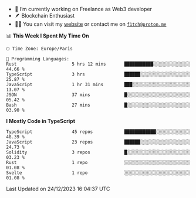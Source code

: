 - 🔭 I’m currently working on Freelance as Web3 developer
- 🪶 Blockchain Enthusiast
- 👨‍💻 You can visit my [website](https://f1tch.xyz) or contact me on [`f1tch@proton.me`](mailto:f1tch@proton.me)

<!--START_SECTION:waka-->
📊 **This Week I Spent My Time On** 

```text
🕑︎ Time Zone: Europe/Paris

💬 Programming Languages: 
Rust                     5 hrs 12 mins       ███████████░░░░░░░░░░░░░░   44.66 % 
TypeScript               3 hrs               ██████░░░░░░░░░░░░░░░░░░░   25.87 % 
JavaScript               1 hr 31 mins        ███░░░░░░░░░░░░░░░░░░░░░░   13.07 % 
JSON                     37 mins             █░░░░░░░░░░░░░░░░░░░░░░░░   05.42 % 
Bash                     27 mins             █░░░░░░░░░░░░░░░░░░░░░░░░   03.90 % 
```

**I Mostly Code in TypeScript** 

```text
TypeScript               45 repos            ████████████░░░░░░░░░░░░░   48.39 % 
JavaScript               23 repos            ██████░░░░░░░░░░░░░░░░░░░   24.73 % 
Solidity                 3 repos             █░░░░░░░░░░░░░░░░░░░░░░░░   03.23 % 
Rust                     1 repo              ░░░░░░░░░░░░░░░░░░░░░░░░░   01.08 % 
Svelte                   1 repo              ░░░░░░░░░░░░░░░░░░░░░░░░░   01.08 % 
```




 Last Updated on 24/12/2023 16:04:37 UTC
<!--END_SECTION:waka-->
